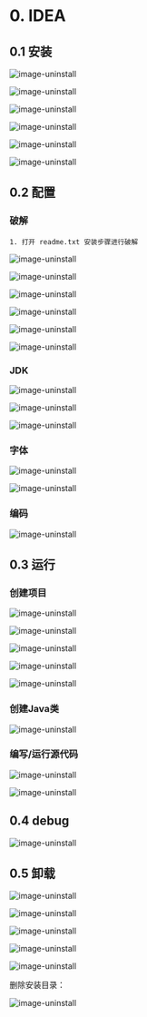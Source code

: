 # 0. IDEA

## 0.1 安装

![image-uninstall](images\install01.png)

![image-uninstall](images\install02.png)

![image-uninstall](images\install03.png)

![image-uninstall](images\install04.png)

![image-uninstall](images\install05.png)

![image-uninstall](images\install06.png)

## 0.2 配置

### 破解

```
1. 打开 readme.txt 安装步骤进行破解
```

![image-uninstall](images\pack01.png)

![image-uninstall](images\pack2.png)

![image-uninstall](images\pack03.png)

![image-uninstall](images\pack05.png)

![image-uninstall](images\pack06.png)

![image-uninstall](images\pack07.png)

### JDK

![image-uninstall](images\config01.png)

![image-uninstall](images\config02.png)

![image-uninstall](images\jdk3.png)

### 字体

![image-uninstall](images\font01.png)

![image-uninstall](images\font02.png)

### 编码

![image-uninstall](images\encoding.png)

## 0.3 运行

### 创建项目

![image-uninstall](images\run01.png)

![image-uninstall](images\run02.png)

![image-uninstall](images\run03.png)

![image-uninstall](images\run04.png)

![image-uninstall](images\run05.png)

### 创建Java类

![image-uninstall](images\new01.png)

### 编写/运行源代码

![image-uninstall](images\hello.png)

![image-uninstall](images\run7.png)

## 0.4 debug

![image-uninstall](images\debug.png)

## 0.5 卸载

![image-uninstall](images\uninstall01.png)

![image-uninstall](images\uninstall02.png)

![image-uninstall](images\uninstall03.png)

![image-uninstall](images\uninstall04.png)

![image-uninstall](images\uninstall05.png)

删除安装目录：

![image-uninstall](images\uninstall06.png)
